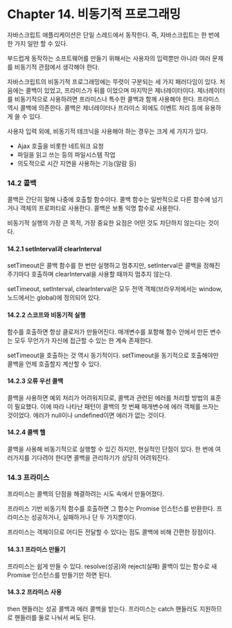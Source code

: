 # Chapter 14. 비동기적 프로그래밍

자바스크립트 애플리케이션은 단일 스레드에서 동작한다.
즉, 자바스크립트는 한 번에 한 가지 일만 할 수 있다.

부드럽게 동작하는 소프트웨어를 만들기 위해서는 사용자의 입력뿐만 아니라 여러 문제를 비동기적 관점에서 생각해야 한다.

자바스크립트의 비동기적 프로그래밍에는 뚜렷이 구분되는 세 가지 패러다임이 있다.
처음에는 콜백이 있었고, 프라미스가 뒤를 이었으며 마지막은 제너레이터이다.
제너레이터를 비동기적으로 사용하려면 프라미스나 특수한 콜백과 함께 사용해야 한다.
프라미스 역시 콜백에 의존한다.
콜백은 제너레이터나 프라미스 외에도 이벤트 처리 등에 유용하게 쓸 수 있다.

사용자 입력 외에, 비동기적 테크닉을 사용해야 하는 경우는 크게 세 가지가 있다.

- Ajax 호출을 비롯한 네트워크 요청
- 파일을 읽고 쓰는 등의 파일시스템 작업
- 의도적으로 시간 지연을 사용하는 기능(알람 등)

### 14.2 콜백

콜백은 간단히 말해 나중에 호출할 함수이다.
콜백 함수는 일반적으로 다른 함수에 넘기거나 객체의 프로퍼티로 사용한다.
콜백은 보통 익명 함수로 사용한다.

비동기적 실행의 가장 큰 목적, 가장 중요한 요점은 어떤 것도 차단하지 않는다는 것이다.

#### 14.2.1 setInterval과 clearInterval

setTimeout은 콜백 함수를 한 번만 실행하고 멈추지만, setInterval은 콜백을 정해진 주기마다 호출하며 clearInterval을 사용할 때까지 멈추지 않는다.

setTimeout, setInterval, clearInterval은 모두 전역 객체(브라우저에서는 window, 노드에서는 global)에 정의되어 있다.

#### 14.2.2 스코프와 비동기적 실행

함수를 호출하면 항상 클로저가 만들어진다.
매개변수를 포함해 함수 안에서 만든 변수는 모두 무언가가 자신에 접근할 수 있는 한 계속 존재한다.

setTimeout을 호출하는 것 역시 동기적이다.
setTimeout을 동기적으로 호출해야만 콜백을 언제 호출할지 계산할 수 있다.

#### 14.2.3 오류 우선 콜백

콜백을 사용하면 예외 처리가 어려워지므로, 콜백과 관련된 에러를 처리할 방법의 표준이 필요했다.
이에 따라 나타난 패턴이 콜백의 첫 번째 매개변수에 에러 객체를 쓰자는 것이었다.
에러가 null이나 undefined이면 에러가 없는 것이다.

#### 14.2.4 콜백 헬

콜백을 사용해 비동기적으로 실행할 수 있긴 하지만, 현실적인 단점이 있다.
한 번에 여러가지를 기다려야 한다면 콜백을 관리하기가 상당히 어려워진다.

### 14.3 프라미스

프라미스는 콜백의 단점을 해결하려는 시도 속에서 만들어졌다.

프라미스 기반 비동기적 함수를 호출하면 그 함수는 Promise 인스턴스를 반환한다.
프라미스는 성공하거나, 실패하거나 단 두 가지뿐이다.

프라미스는 객체이므로 어디든 전달할 수 있다는 점도 콜백에 비해 간편한 장점이다.

#### 14.3.1 프라미스 만들기

프라미스는 쉽게 만들 수 있다.
resolve(성공)와 reject(실패) 콜백이 있는 함수로 새 Promise 인스턴스를 만들기만 하면 된다.

#### 14.3.2 프라미스 사용

then 핸들러는 성공 콜백과 에러 콜백을 받는다.
프라미스는 catch 핸들러도 지원하므로 핸들러를 둘로 나눠서 써도 된다.
